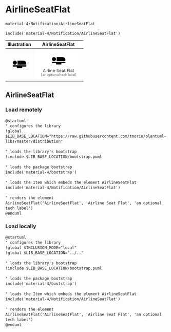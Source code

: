 # AirlineSeatFlat


```text
material-4/Notification/AirlineSeatFlat
```

```text
include('material-4/Notification/AirlineSeatFlat')
```



| Illustration | AirlineSeatFlat |
| :---: | :---: |
| ![illustration for Illustration](../../material-4/Notification/AirlineSeatFlat.png) | ![illustration for AirlineSeatFlat](../../material-4/Notification/AirlineSeatFlat.Local.png) |




## AirlineSeatFlat

### Load remotely
```plantuml
@startuml
' configures the library
!global $LIB_BASE_LOCATION="https://raw.githubusercontent.com/tmorin/plantuml-libs/master/distribution"

' loads the library's bootstrap
!include $LIB_BASE_LOCATION/bootstrap.puml

' loads the package bootstrap
include('material-4/bootstrap')

' loads the Item which embeds the element AirlineSeatFlat
include('material-4/Notification/AirlineSeatFlat')

' renders the element
AirlineSeatFlat('AirlineSeatFlat', 'Airline Seat Flat', 'an optional tech label')
@enduml
```

### Load locally
```plantuml
@startuml
' configures the library
!global $INCLUSION_MODE="local"
!global $LIB_BASE_LOCATION="../.."

' loads the library's bootstrap
!include $LIB_BASE_LOCATION/bootstrap.puml

' loads the package bootstrap
include('material-4/bootstrap')

' loads the Item which embeds the element AirlineSeatFlat
include('material-4/Notification/AirlineSeatFlat')

' renders the element
AirlineSeatFlat('AirlineSeatFlat', 'Airline Seat Flat', 'an optional tech label')
@enduml
```

